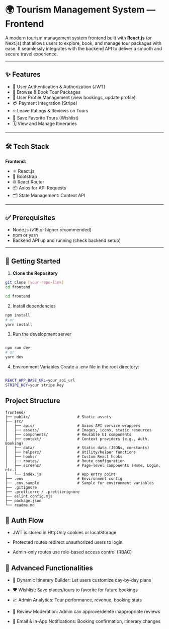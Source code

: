# 🌍 Tourism Management System — Frontend

A modern tourism management system frontend built with **React.js** (or Next.js) that allows users to explore, book, and manage tour packages with ease. It seamlessly integrates with the backend API to deliver a smooth and secure travel experience.

---

## ✨ Features

- 🔐 User Authentication & Authorization (JWT)
- 🧳 Browse & Book Tour Packages
- 📁 User Profile Management (view bookings, update profile)
- 💳 Payment Integration (Stripe)
- ⭐ Leave Ratings & Reviews on Tours
- 📌 Save Favorite Tours (Wishlist)
- 🗓️ View and Manage Itineraries
---

## 🛠 Tech Stack

**Frontend:**
- ⚛️ React.js  
- 💅 Bootstrap  
- 🌐 React Router  
- 📦 Axios for API Requests
- 🗂️ State Management:  Context API  

---

## ✅ Prerequisites

- Node.js (v16 or higher recommended)
- npm or yarn
- Backend API up and running (check backend setup)

---

## 🚀 Getting Started

1. **Clone the Repository**

```bash
git clone [your-repo-link]
cd frontend

cd frontend
```
2. Install dependencies
```bash
npm install
# or
yarn install
```

3. Run the development server
```bash

npm run dev
# or
yarn dev
```
4. Environment Variables
Create a .env file in the root directory:

```bash

REACT_APP_BASE_URL=your_api_url
STRIPE_KEY=your stripe key
```
## Project Structure
```
frontend/
├── public/                     # Static assets
├── src/
│   ├── apis/                   # Axios API service wrappers
│   ├── assets/                 # Images, icons, static resources
│   ├── components/             # Reusable UI components
│   ├── context/                # Context providers (e.g., Auth, Booking)
│   ├── data/                   # Static data (JSONs, constants)
│   ├── helpers/                # Utility/helper functions
│   ├── hooks/                  # Custom React hooks
│   ├── routes/                 # Route configuration
│   ├── screens/                # Page-level components (Home, Login, etc.)
│   └── index.js                # App entry point
├── .env                        # Environment config
├── .env.sample                 # Sample for environment variables
├── .gitignore
├── .prettierrc / .prettierignore
├── eslint.config.mjs
├── package.json
└── readme.md
```

## 🔐 Auth Flow
- JWT is stored in HttpOnly cookies or localStorage

- Protected routes redirect unauthorized users to login

- Admin-only routes use role-based access control (RBAC)

## 🧠 Advanced Functionalities
- 📝 Dynamic Itinerary Builder: Let users customize day-by-day plans

- ❤️ Wishlist: Save places/tours to favorite for future bookings

- 📈 Admin Analytics: Tour performance, revenue, booking stats

- 🔄 Review Moderation: Admin can approve/delete inappropriate reviews

- 🔔 Email & In-App Notifications: Booking confirmation, itinerary changes